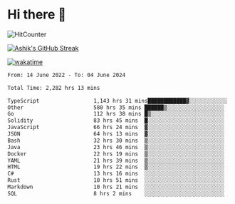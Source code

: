 # Hi there 👋

![HitCounter](https://hits.seeyoufarm.com/api/count/incr/badge.svg?url=https%3A%2F%2Fgithub.com%2Fashrhmn1212%2Fhit-counter)

<!-- ![Contribution Graph](https://github-readme-activity-graph.cyclic.app/graph?username=ashrhmn) -->


<!-- [![Top Langs](https://github-readme-stats.vercel.app/api/top-langs/?username=ashrhmn&layout=compact&theme=synthwave&langs_count=10&card_width=445)](https://github.com/anuraghazra/github-readme-stats) -->

[![Ashik's GitHub Streak](https://github-readme-streak-stats.herokuapp.com/?user=ashrhmn&theme=blood&fire=DD7F1C&background=151515&dates=9f9f9f&border=DD2727)](https://git.io/streak-stats)

<!-- ![Ashik's GitHub stats](https://github-readme-stats.vercel.app/api/?username=ashrhmn&show_icons=true&title_color=fff&icon_color=79ff97&text_color=9f9f9f&bg_color=151515) -->

[![wakatime](https://wakatime.com/badge/user/3df86613-ba63-4631-8e65-0ff18e7becad.svg)](https://wakatime.com/@3df86613-ba63-4631-8e65-0ff18e7becad)

<!--START_SECTION:waka-->

```txt
From: 14 June 2022 - To: 04 June 2024

Total Time: 2,282 hrs 13 mins

TypeScript                 1,143 hrs 31 mins████████████▓░░░░░░░░░░░░   50.11 %
Other                      580 hrs 35 mins ██████▒░░░░░░░░░░░░░░░░░░   25.44 %
Go                         112 hrs 38 mins █▒░░░░░░░░░░░░░░░░░░░░░░░   04.94 %
Solidity                   83 hrs 45 mins  █░░░░░░░░░░░░░░░░░░░░░░░░   03.67 %
JavaScript                 66 hrs 24 mins  ▓░░░░░░░░░░░░░░░░░░░░░░░░   02.91 %
JSON                       64 hrs 13 mins  ▓░░░░░░░░░░░░░░░░░░░░░░░░   02.81 %
Bash                       32 hrs 30 mins  ▒░░░░░░░░░░░░░░░░░░░░░░░░   01.42 %
Java                       23 hrs 46 mins  ▒░░░░░░░░░░░░░░░░░░░░░░░░   01.04 %
Docker                     22 hrs 19 mins  ▒░░░░░░░░░░░░░░░░░░░░░░░░   00.98 %
YAML                       21 hrs 39 mins  ▒░░░░░░░░░░░░░░░░░░░░░░░░   00.95 %
HTML                       19 hrs 22 mins  ▒░░░░░░░░░░░░░░░░░░░░░░░░   00.85 %
C#                         13 hrs 16 mins  ░░░░░░░░░░░░░░░░░░░░░░░░░   00.58 %
Rust                       10 hrs 51 mins  ░░░░░░░░░░░░░░░░░░░░░░░░░   00.48 %
Markdown                   10 hrs 21 mins  ░░░░░░░░░░░░░░░░░░░░░░░░░   00.45 %
SQL                        8 hrs 2 mins    ░░░░░░░░░░░░░░░░░░░░░░░░░   00.35 %
```

<!--END_SECTION:waka-->


<!--### Most Used Languages
<img src="https://wakatime.com/share/@ashrhmn/24ecb986-5bf8-4607-af7f-0aab08908d8c.png" />

### Favourite Tools
<img src="https://wakatime.com/share/@ashrhmn/f4e08015-f3bc-460a-9228-95a3ba11c604.png" />-->
